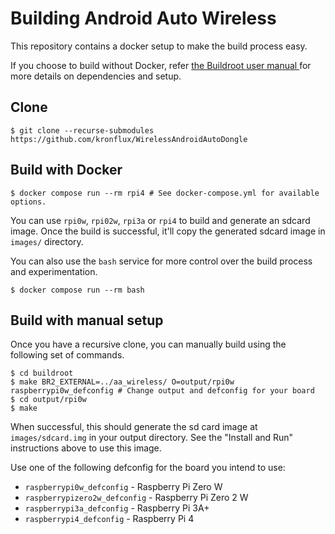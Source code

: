 # Building Android Auto Wireless

This repository contains a docker setup to make the build process easy.

If you choose to build without Docker, refer [the Buildroot user manual
](https://buildroot.org/downloads/manual/manual.html) for more details on dependencies and setup.

## Clone
```shell
$ git clone --recurse-submodules https://github.com/kronflux/WirelessAndroidAutoDongle
```

## Build with Docker
```shell
$ docker compose run --rm rpi4 # See docker-compose.yml for available options.
```

You can use `rpi0w`, `rpi02w`, `rpi3a` or `rpi4` to build and generate an sdcard image. Once the build is successful, it'll copy the generated sdcard image in `images/` directory.

You can also use the `bash` service for more control over the build process and experimentation.

```shell
$ docker compose run --rm bash
```

## Build with manual setup
Once you have a recursive clone, you can manually build using the following set of commands.

```shell
$ cd buildroot
$ make BR2_EXTERNAL=../aa_wireless/ O=output/rpi0w raspberrypi0w_defconfig # Change output and defconfig for your board
$ cd output/rpi0w
$ make
```

When successful, this should generate the sd card image at `images/sdcard.img` in your output directory. See the "Install and Run" instructions above to use this image.

Use one of the following defconfig for the board you intend to use:
- `raspberrypi0w_defconfig` - Raspberry Pi Zero W
- `raspberrypizero2w_defconfig` - Raspberry Pi Zero 2 W
- `raspberrypi3a_defconfig` - Raspberry Pi 3A+
- `raspberrypi4_defconfig` - Raspberry Pi 4
